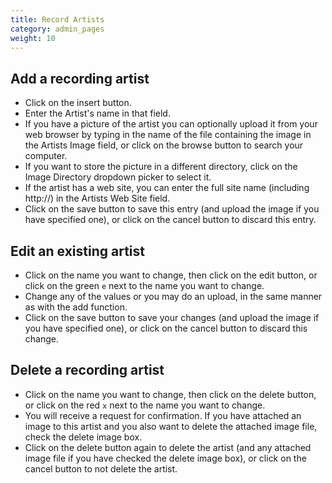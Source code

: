```yaml
---
title: Record Artists 
category: admin_pages
weight: 10
---
```


## Add a recording artist
- Click on the insert button.
- Enter the Artist's name in that field.
- If you have a picture of the artist you can optionally upload it from your web browser by typing in the name of the file containing the image in the Artists Image field, or click on the browse button to search your computer.
- If you want to store the picture in a different directory, click on the Image Directory dropdown picker to select it.
- If the artist has a web site, you can enter the full site name (including http://) in the Artists Web Site field.
- Click on the save button to save this entry (and upload the image if you have specified one), or click on the cancel button to discard this entry.

## Edit an existing artist
- Click on the name you want to change, then click on the edit button, or click on the green `e` next to the name you want to change.
- Change any of the values or you may do an upload, in the same manner as with the add function.
- Click on the save button to save your changes (and upload the image if you have specified one), or click on the cancel button to discard this change.

## Delete a recording artist
- Click on the name you want to change, then click on the delete button, or click on the red `x` next to the name you want to change.
- You will receive a request for confirmation. If you have attached an image to this artist and you also want to delete the attached image file, check the delete image box.
- Click on the delete button again to delete the artist (and any attached image file if you have checked the delete image box), or click on the cancel button to not delete the artist.
